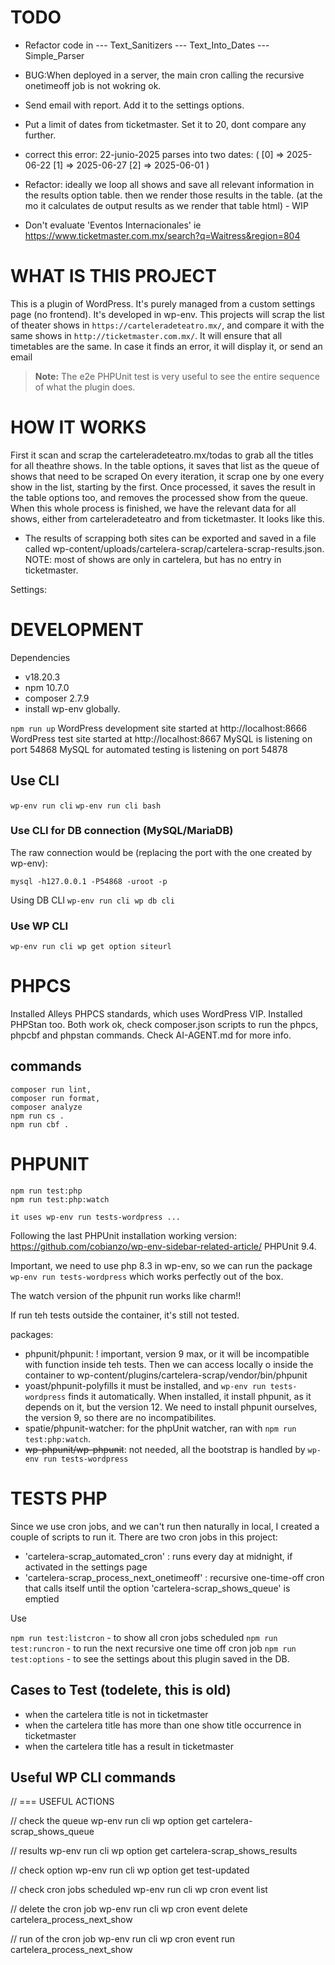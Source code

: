 TODO
===
- Refactor code in
  --- Text_Sanitizers
	--- Text_Into_Dates
	--- Simple_Parser

- BUG:When deployed in a server, the main cron calling the recursive onetimeoff job is not wokring ok.
- Send email with report. Add it to the settings options.
- Put a limit of dates from ticketmaster. Set it to 20, dont compare any further.
- correct this error: 22-junio-2025 parses into two dates:
(
    [0] => 2025-06-22
    [1] => 2025-06-27
    [2] => 2025-06-01
)
- Refactor: ideally we loop all shows and save all relevant information in the results option table.
then we render those results in the table. (at the mo it calculates de output results as we render that table html) - WIP
- Don't evaluate 'Eventos Internacionales' ie https://www.ticketmaster.com.mx/search?q=Waitress&region=804

WHAT IS THIS PROJECT
===

This is a plugin of WordPress. It's purely managed from a custom settings page (no frontend).
It's developed in wp-env.
This projects will scrap the list of theater shows in `https://carteleradeteatro.mx/`,
and compare it with the same shows in `http://ticketmaster.com.mx/`.
It will ensure that all timetables are the same.
In case it finds an error, it will display it, or send an email

> **Note:** The e2e PHPUnit test is very useful to see the entire sequence of what the plugin does.

HOW IT WORKS
===

First it scan and scrap the carteleradeteatro.mx/todas to grab all the titles for all theathre shows.
In the table options, it saves that list as the queue of shows that need to be scraped
On every iteration, it scrap one by one every show in the list, starting by the first.
Once processed, it saves the result in the table options too, and removes the processed show from the queue.
When this whole process is finished, we have the relevant data for all shows, either from
carteleradeteatro and from ticketmaster. It looks like this.

- The results of scrapping both sites can be exported and saved in a file called wp-content/uploads/cartelera-scrap/cartelera-scrap-results.json.
NOTE: most of shows are only in cartelera, but has no entry in ticketmaster.

Settings:



DEVELOPMENT
===
Dependencies
- v18.20.3
- npm 10.7.0
- composer 2.7.9
- install wp-env globally.

`npm run up`
WordPress development site started at http://localhost:8666
WordPress test site started at http://localhost:8667
MySQL is listening on port 54868
MySQL for automated testing is listening on port 54878

## Use CLI

`wp-env run cli`
`wp-env run cli bash`

### Use CLI for DB connection (MySQL/MariaDB)

The raw connection would be (replacing the port with the one created by wp-env):

`mysql -h127.0.0.1 -P54868 -uroot -p`

Using DB CLI
`wp-env run cli wp db cli`

### Use WP CLI

`wp-env run cli wp get option siteurl`


PHPCS
===
Installed Alleys PHPCS standards, which uses WordPress VIP.
Installed PHPStan too.
Both work ok, check composer.json scripts to run the phpcs, phpcbf and phpstan commands.
Check AI-AGENT.md for more info.

## commands
```
composer run lint,
composer run format,
composer analyze
npm run cs .
npm run cbf .
```

# PHPUNIT

```
npm run test:php
npm run test:php:watch

it uses wp-env run tests-wordpress ...
```

Following the last PHPUnit installation working version: https://github.com/cobianzo/wp-env-sidebar-related-article/
PHPUnit 9.4.

Important, we need to use php 8.3 in wp-env, so we can run the package
`wp-env run tests-wordpress` which works perfectly out of the box.

The watch version of the phpunit run works like charm!!

If run teh tests outside the container, it's still not tested.

packages:
- phpunit/phpunit: ! important, version 9 max, or it will be incompatible with function inside teh tests.
Then we can access locally o inside the container to wp-content/plugins/cartelera-scrap/vendor/bin/phpunit
- yoast/phpunit-polyfills it must be installed, and `wp-env run tests-wordpress` finds it automatically. When installed, it install phpunit, as it depends on it, but the version 12. We need to install phpunit ourselves, the version 9, so there are no incompatibilites.
- spatie/phpunit-watcher: for the phpUnit watcher, ran with `npm run test:php:watch`.
- ~~wp-phpunit/wp-phpunit~~: not needed, all the bootstrap is handled by `wp-env run tests-wordpress`

# TESTS PHP

Since we use cron jobs, and we can't run then naturally in local, I created a couple of scripts
to run it.
There are two cron jobs in this project:
- 'cartelera-scrap_automated_cron' : runs every day at midnight, if activated in the settings page
- 'cartelera-scrap_process_next_onetimeoff' : recursive one-time-off cron that calls itself until the option 'cartelera-scrap_shows_queue' is emptied

Use

`npm run test:listcron` - to show all cron jobs scheduled
`npm run test:runcron`  - to run the next recursive one time off cron job
`npm run test:options`  - to see the settings about this plugin saved in the DB.

## Cases to Test (todelete, this is old)
- when the cartelera title is not in ticketmaster
- when the cartelera title has more than one show title occurrence in ticketmaster
- when the cartelera title has a result in ticketmaster

## Useful WP CLI commands

// === USEFUL ACTIONS

// check the queue
wp-env run cli wp option get cartelera-scrap_shows_queue

// results
wp-env run cli wp option get cartelera-scrap_shows_results

// check option
wp-env run cli wp option get test-updated

// check cron jobs scheduled
wp-env run cli wp cron event list

// delete the cron job
wp-env run cli wp cron event delete cartelera_process_next_show

// run of the cron job
wp-env run cli wp cron event run cartelera_process_next_show
